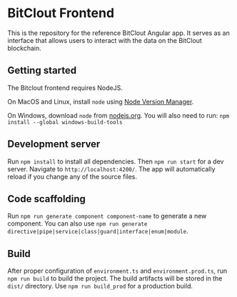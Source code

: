# BitClout Frontend

This is the repository for the reference BitClout Angular app. It serves as an
interface that allows users to interact with the data on the BitClout blockchain.

## Getting started

The Bitclout frontend requires NodeJS.

On MacOS and Linux, install `node` using [Node Version Manager](https://github.com/nvm-sh/nvm#installing-and-updating).

On Windows, download `node` from [nodejs.org](https://nodejs.org/en/download/). You will also need to run: `npm install --global windows-build-tools`

## Development server

Run `npm install` to install all dependencies. Then `npm run start` for a dev server. Navigate to `http://localhost:4200/`. The app will automatically reload if you change any of the source files.

## Code scaffolding

Run `npm run generate component component-name` to generate a new component. You can also use `npm run generate directive|pipe|service|class|guard|interface|enum|module`.

## Build

After proper configuration of `environment.ts` and `environment.prod.ts`, run `npm run build` to build the project. The build artifacts will be stored in the `dist/` directory. Use `npm run build_prod` for a production build.
